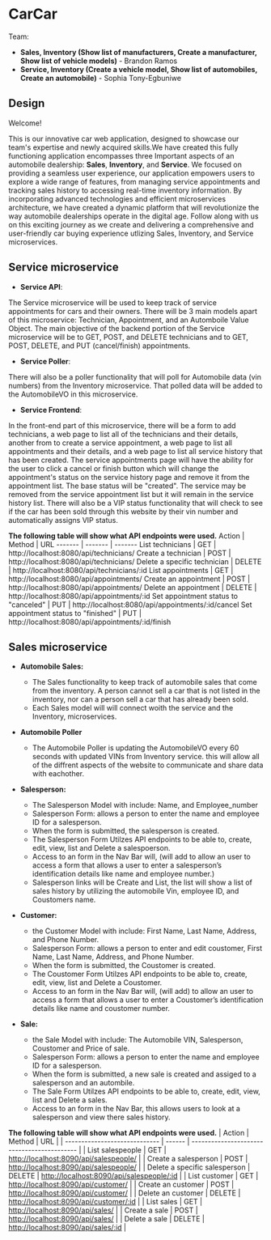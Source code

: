 # CarCar

Team:

* **Sales, Inventory (Show list of manufacturers, Create a manufacturer, Show list of vehicle models)** - Brandon Ramos
* **Service, Inventory (Create a vehicle model, Show list of automobiles, Create an automobile)** - Sophia Tony-Egbuniwe

## Design

Welcome!

This is our innovative car web application, designed to showcase our team's expertise and newly acquired skills.We have created this fully functioning application encompasses three Important aspects of an automobile dealership: **Sales**, **Inventory**, and **Service**. We focused on providing a seamless user experience, our application empowers users to explore a wide range of features, from managing service appointments and tracking sales history to accessing real-time inventory information. By incorporating advanced technologies and efficient microservices architecture, we have created a dynamic platform that will revolutionize the way automobile dealerships operate in the digital age. Follow along with  us on this exciting journey as we create and delivering a comprehensive and user-friendly car buying experience utlizing Sales, Inventory, and Service microservices.

## Service microservice

* **Service API**:

The Service microservice will be used to keep track of service appointments for cars and their owners.
There will be 3 main models apart of this microservice: Technician, Appointment, and an Automboile Value Object. The main objective of the backend portion of the Service microservice will be to GET, POST, and DELETE technicians and to GET, POST, DELETE, and PUT (cancel/finish) appointments.

* **Service Poller**:

There will also be a poller functionality that will poll for Automobile data (vin numbers) from the Inventory microservice. That polled data will be added to the AutomobileVO in this microservice.

* **Service Frontend**:

In the front-end part of this microservice, there will be a form to add technicians, a web page to list all of the technicians and their details, another from to create a service appointment, a web page to list all appointments and their details, and a web page to list all service history that has been created. The service appointments page will have the ability for the user to click a cancel or finish button which will change the appointment's status on the service history page and remove it from the appointment list. The base status will be "created". The service may be removed from the service appointment list but it will remain in the service history list. There will also be a VIP status functionality that will check to see if the car has been sold through this website by their vin number and automatically assigns VIP status.

**The following table will show what API endpoints were used.**
Action | Method | URL
------- | ------- | -------
List technicians | GET | http://localhost:8080/api/technicians/
Create a technician | POST | http://localhost:8080/api/technicians/
Delete a specific technician | DELETE | http://localhost:8080/api/technicians/:id
List appointments | GET | http://localhost:8080/api/appointments/
Create an appointment | POST | http://localhost:8080/api/appointments/
Delete an appointment | DELETE | http://localhost:8080/api/appointments/:id
Set appointment status to "canceled" | PUT | http://localhost:8080/api/appointments/:id/cancel
Set appointment status to "finished" | PUT | http://localhost:8080/api/appointments/:id/finish


## Sales microservice

* **Automobile Sales:**
  * The Sales functionality to keep track of automobile sales that come from the inventory. A person cannot sell a car that is not listed in the inventory, nor can a person sell a car that has already been sold.
  * Each Sales model will will connect woith the service and the Inventory, microservices.

* **Automobile Poller**
  * The Automobile Poller is updating the AutomobileVO every 60 seconds with updated VINs from Inventory service. this will allow all of the diffrent aspects of the website to communicate and share data with eachother.

* **Salesperson:**
  * The Salesperson Model with include: Name, and Employee_number
  * Salesperson Form: allows a person to enter the name and employee ID for a salesperson.
  * When the form is submitted, the salesperson is created.
  * The Salesperson Form Utilzes API endpoints to be able to, create, edit, view, list and Delete a salespoerson.
  * Access to an form in the Nav Bar will, (will add to allow an user to access a form that allows a user to enter a salesperson’s identification details like name and employee number.)
  * Salesperson links will be Create and List, the list will show a list of sales history by utilizing the automobile Vin, employee ID, and Coustomers name.

* **Customer:**
  * the Customer  Model with include: First Name, Last Name, Address, and Phone Number.
  * Salesperson Form: allows a person to enter and edit coustomer, First Name, Last Name, Address, and Phone Number.
  * When the form is submitted, the Coustomer is created.
  * The Coustomer Form Utilzes API endpoints to be able to, create, edit, view, list and Delete a Coustomer.
  * Access to an form in the Nav Bar will, (will add) to allow an user to access a form that allows a user to enter a Coustomer’s identification details like name and coustomer number.

* **Sale:**
  * the Sale Model with include: The Automobile VIN, Salesperson, Coustomer and Price of sale.
  * Salesperson Form: allows a person to enter the name and employee ID for a salesperson.
  * When the form is submitted, a new sale is created and assiged to a salesperson and an autombile.
  * The Sale Form Utilzes API endpoints to be able to, create, edit, view, list and Delete a sales.
  * Access to an form in the Nav Bar, this allows users to look at a salesperson and view there sales history.

**The following table will show what API endpoints were used.**
| Action                        | Method | URL                                         |
| ----------------------------- | ------ | ------------------------------------------- |
| List salespeople              | GET    | <http://localhost:8090/api/salespeople/>    |
| Create a salesperson          | POST   | <http://localhost:8090/api/salespeople/>    |
| Delete a specific salesperson | DELETE | <http://localhost:8090/api/salespeople/:id> |
| List customer                 | GET    | <http://localhost:8090/api/customer/>       |
| Create an customer            | POST   | <http://localhost:8090/api/customer/>       |
| Delete an customer            | DELETE | <http://localhost:8090/api/customer/:id>    |
| List sales                    | GET    | <http://localhost:8090/api/sales/>          |
| Create a sale                 | POST   | <http://localhost:8090/api/sales/>          |
| Delete a sale                 | DELETE | <http://localhost:8090/api/sales/:id>       |
